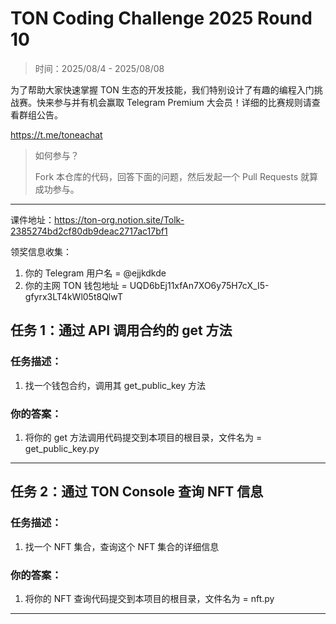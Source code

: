 # TON Coding Challenge 2025 Round 10

> 时间：2025/08/4 - 2025/08/08

为了帮助大家快速掌握 TON 生态的开发技能，我们特别设计了有趣的编程入门挑战赛。快来参与并有机会赢取 Telegram Premium 大会员！详细的比赛规则请查看群组公告。

https://t.me/toneachat

> 如何参与？
>
> Fork 本仓库的代码，回答下面的问题，然后发起一个 Pull Requests 就算成功参与。

---

课件地址：https://ton-org.notion.site/Tolk-2385274bd2cf80db9deac2717ac17bf1

领奖信息收集：
1. 你的 Telegram 用户名 =  @ejjkdkde
2. 你的主网 TON 钱包地址 = UQD6bEj11xfAn7XO6y75H7cX_I5-gfyrx3LT4kWl05t8QlwT


## 任务 1：通过 API 调用合约的 get 方法
### 任务描述：

1. 找一个钱包合约，调用其 get_public_key 方法

### 你的答案：

1. 将你的 get 方法调用代码提交到本项目的根目录，文件名为 = get_public_key.py


---

## 任务 2：通过 TON Console 查询 NFT 信息

### 任务描述：

1. 找一个 NFT 集合，查询这个 NFT 集合的详细信息

### 你的答案：

1. 将你的 NFT 查询代码提交到本项目的根目录，文件名为 = nft.py

---


